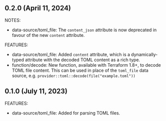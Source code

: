 ## 0.2.0 (April 11, 2024)

NOTES:

* data-source/toml_file: The `content_json` attribute is now deprecated in favour of the new `content` attribute.

FEATURES:

* data-source/toml_file: Added `content` attribute, which is a dynamically-typed attribute with the decoded TOML content as a rich type.
* function/decode: New function, available with Terraform 1.8+, to decode TOML file content. This can be used in place of the `toml_file` data source, e.g. `provider::toml::decode(file("example.toml"))`

## 0.1.0 (July 11, 2023)

FEATURES:

* data-source/toml_file: Added for parsing TOML files.
